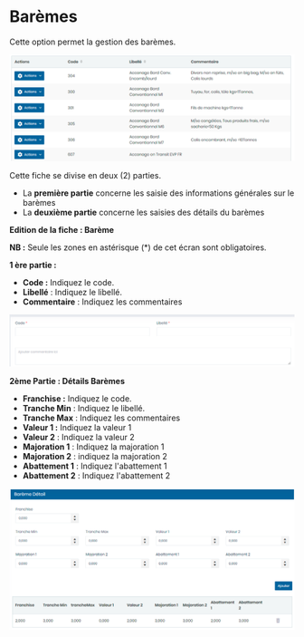 # Barèmes

Cette option permet la gestion des barèmes.

![](../../../.gitbook/assets/bareme1.PNG)

Cette fiche se divise en deux (2) parties.

* &#x20;La **première partie** concerne les saisie des informations générales sur le barèmes
* La **deuxième partie** concerne les saisies des détails du barèmes

**Edition de la fiche : Barème**

**NB :** Seule les zones en astérisque (\*) de cet écran sont obligatoires.

**1 ère partie :**

* **Code :** Indiquez le code.
* **Libellé** : Indiquez le libellé.
* **Commentaire** : Indiquez les commentaires

![](../../../.gitbook/assets/bareme2.PNG)

**2ème Partie : Détails Barèmes**

* **Franchise :** Indiquez le code.
* **Tranche Min** : Indiquez le libellé.
* **Tranche Max** : Indiquez les commentaires
* **Valeur 1 :** Indiquez la valeur 1
* **Valeur 2** : Indiquez la valeur 2
* **Majoration 1** : Indiquez la majoration 1
* **Majoration 2** : indiquez la majoration 2
* **Abattement 1** : Indiquez l'abattement 1
* **Abattement 2** : Indiquez l'abattement 2

![](../../../.gitbook/assets/bareme3.PNG)
